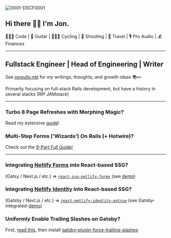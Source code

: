 <!-- ![IMG_3169](https://user-images.githubusercontent.com/8585984/89671725-7c090b80-d8b1-11ea-8099-3349b804f358.jpeg) -->

![0001-DSCF0001](https://user-images.githubusercontent.com/8585984/173602985-04b31036-e28e-4fa1-8cd0-1bd840c30990.jpg)


## Hi there 👋🏻 I'm Jon.

👨🏻‍💻 Code | 🎸 Guitar | 🚴🏻‍♂️ Cycling | 📸 Shooting | 🚙 Travel | 🎙 Pro Audio | 💰 Finances

---

## Fullstack Engineer | Head of Engineering | Writer

See [jonsully.net][1] for my writings, thoughts, and growth ideas 📚✏️

Primarily focusing on full-stack Rails development, but have a history in several stacks (RIP JAMstack)

---

### Turbo 8 Page Refreshes with Morphing Magic?

Read my extensive [guide][11]!

### Multi-Step Forms ('Wizards') On Rails (+ Hotwire)?

Check out the [9-Part Full Guide!][10]

---

### Integrating [Netlify Forms][2] into React-based SSG?

(Gatsy / Next.js / etc.) => [`react-ssg-netlify-forms`][4] (see [demo][5])

### Integrating [Netlify Identity][3] into React-based SSG?

(Gatsby / Next.js / etc.) => [`react-netlify-identity-gotrue`][6] (see Gatsby-integrated-[demo][7])

### Uniformly Enable Trailing Slashes on Gatsby?

First, [read this][9], then install [gatsby-plugin-force-trailing-slashes][8]

[1]: https://jonsully.net
[2]: https://www.netlify.com/products/forms/
[3]: https://docs.netlify.com/visitor-access/identity/?_ga=2.161527674.753421898.1607742957-1297949836.1605300758
[4]: https://github.com/jon-sully/react-ssg-netlify-forms
[5]: https://react-ssg-netlify-forms.demo.jon.fm
[6]: https://github.com/jon-sully/react-netlify-identity-gotrue
[7]: https://gatsby-id-demo.jonsully.net
[8]: https://github.com/jon-sully/gatsby-plugin-force-trailing-slashes
[9]: https://jonsully.net/blog/trailing-slashes-and-gatsby/
[10]: https://jonsully.net/blog/rails-wizards-part-one/
[11]: https://jonsully.net/blog/turbo-8-page-refreshes-morphing-explained-at-length/
